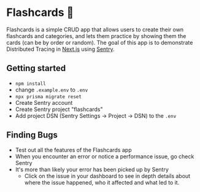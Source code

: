 # Flashcards 🧠

Flashcards is a simple CRUD app that allows users to create their own flashcards and categories, and lets them practice by showing them the cards (can be by order or random). The goal of this app is to demonstrate Distributed Tracing in [Next.js](https://nextjs.org) using [Sentry](https://sentry.io/welcome).

## Getting started
- `npm install`
- change `.example.env` to `.env`
- `npx prisma migrate reset`
- Create Sentry account
- Create Sentry project "flashcards"
- Add project DSN (Sentry Settings -> Project -> DSN) to the `.env`

## Finding Bugs
- Test out all the features of the Flashcards app
- When you encounter an error or notice a performance issue, go check Sentry
- It's more than likely your error has been picked up by Sentry
  - Click on the issue in your dashboard to see in depth details about where the issue happened, who it affected and what led to it.
